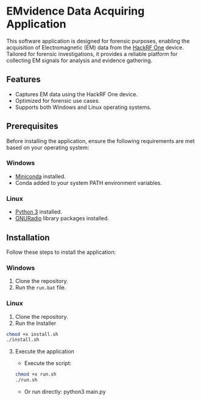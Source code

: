 # EMvidence Data Acquiring Application

This software application is designed for forensic purposes, enabling the acquisition of Electromagnetic (EM) data from the [HackRF One](https://greatscottgadgets.com/hackrf/one/) device. Tailored for forensic investigations, it provides a reliable platform for collecting EM signals for analysis and evidence gathering.

## Features

- Captures EM data using the HackRF One device.
- Optimized for forensic use cases.
- Supports both Windows and Linux operating systems.

## Prerequisites

Before installing the application, ensure the following requirements are met based on your operating system:

### Windows

- [Miniconda](https://docs.anaconda.com/free/miniconda/) installed.
- Conda added to your system PATH environment variables.

### Linux

- [Python 3](https://www.python.org/downloads/) installed.
- [GNURadio](https://www.gnuradio.org/) library packages installed.

## Installation

Follow these steps to install the application:

### Windows

1. Clone the repository.
2. Run the `run.bat` file.

### Linux

1. Clone the repository.
2. Run the Installer

```bash
chmod +x install.sh
./install.sh
```

3. Execute the application

   - Execute the script:

   ```bash
   chmod +x run.sh
   ./run.sh
   ```

   - Or run directly: python3 main.py
